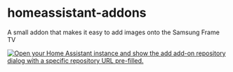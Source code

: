 # homeassistant-addons
A small addon that makes it easy to add images onto the Samsung Frame TV

[![Open your Home Assistant instance and show the add add-on repository dialog with a specific repository URL pre-filled.](https://my.home-assistant.io/badges/supervisor_add_addon_repository.svg)](https://my.home-assistant.io/redirect/supervisor_add_addon_repository/?repository_url=https%3A%2F%2Fgithub.com%2Fhettinger77%2Fhomeassistant-addons-frame)

